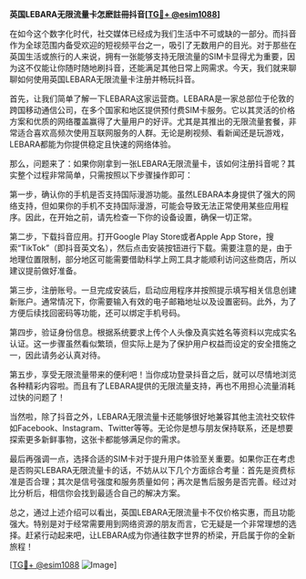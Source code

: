 **英国LEBARA无限流量卡怎麽註冊抖音[[TG💪+ @esim1088](https://t.me/s/esim1088)]**

在如今这个数字化时代，社交媒体已经成为我们生活中不可或缺的一部分。而抖音作为全球范围内备受欢迎的短视频平台之一，吸引了无数用户的目光。对于那些在英国生活或旅行的人来说，拥有一张能够支持无限流量的SIM卡显得尤为重要，因为这不仅能让你随时随地刷抖音，还能满足其他日常上网需求。今天，我们就来聊聊如何使用英国LEBARA无限流量卡注册并畅玩抖音。

首先，让我们简单了解一下LEBARA这家运营商。LEBARA是一家总部位于伦敦的跨国移动通信公司，在多个国家和地区提供预付费SIM卡服务。它以其灵活的价格方案和优质的网络覆盖赢得了大量用户的好评。尤其是其推出的无限流量套餐，非常适合喜欢高频次使用互联网服务的人群。无论是刷视频、看新闻还是玩游戏，LEBARA都能为你提供稳定且快速的网络体验。

那么，问题来了：如果你刚拿到一张LEBARA无限流量卡，该如何注册抖音呢？其实整个过程非常简单，只需按照以下步骤操作即可：

第一步，确认你的手机是否支持国际漫游功能。虽然LEBARA本身提供了强大的网络支持，但如果你的手机不支持国际漫游，可能会导致无法正常使用某些应用程序。因此，在开始之前，请先检查一下你的设备设置，确保一切正常。

第二步，下载抖音应用。打开Google Play Store或者Apple App Store，搜索“TikTok”（即抖音英文名），然后点击安装按钮进行下载。需要注意的是，由于地理位置限制，部分地区可能需要借助科学上网工具才能顺利访问这些商店，所以建议提前做好准备。

第三步，注册账号。一旦完成安装后，启动应用程序并按照提示填写相关信息创建新账户。通常情况下，你需要输入有效的电子邮箱地址以及设置密码。此外，为了方便后续找回密码等功能，还可以绑定手机号码。

第四步，验证身份信息。根据系统要求上传个人头像及真实姓名等资料以完成实名认证。这一步骤虽然看似繁琐，但实际上是为了保护用户权益而设定的安全措施之一，因此请务必认真对待。

第五步，享受无限流量带来的便利吧！当你成功登录抖音之后，就可以尽情地浏览各种精彩内容啦。而且有了LEBARA提供的无限流量支持，再也不用担心流量消耗过快的问题了！

当然啦，除了抖音之外，LEBARA无限流量卡还能够很好地兼容其他主流社交软件如Facebook、Instagram、Twitter等等。无论你是想与朋友保持联系，还是想要探索更多新鲜事物，这张卡都能够满足你的需求。

最后再强调一点，选择合适的SIM卡对于提升用户体验至关重要。如果你正在考虑是否购买LEBARA无限流量卡的话，不妨从以下几个方面综合考量：首先是资费标准是否合理；其次是信号强度和服务质量如何；再次是售后服务是否完善。经过对比分析后，相信你会找到最适合自己的解决方案。

总之，通过上述介绍可以看出，英国LEBARA无限流量卡不仅价格实惠，而且功能强大。特别是对于经常需要用到网络资源的朋友而言，它无疑是一个非常理想的选择。赶紧行动起来吧，让LEBARA成为你通往数字世界的桥梁，开启属于你的全新旅程！

[[TG💪+ @esim1088](https://t.me/s/esim1088) ![Image](https://i.postimg.cc/4NQfJmqS/Snipaste-2025-05-13-00-14-12.png)]